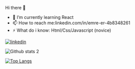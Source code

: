  Hi there 👋

- 🌱 I’m currently learning React
- 📫 How to reach me:linkedin.com/in/emre-er-4b8348261
- ⚡ What do i know: Html/Css/Javascript (novice)

[![linkedin](https://img.shields.io/badge/Linkedin-000000?style=for-the-badge&logo=Linkedin&logoColor=white)](https://www.linkedin.com/in/emre-er-4b8348261/)


![Github stats 2](https://github-readme-stats.vercel.app/api?username=emredevs&show_icons=true&theme=radical)

[![Top Langs](https://github-readme-stats.vercel.app/api/top-langs/?username=emredevs&layout=compact)](https://github.com/emredevs/github-readme-stats)

